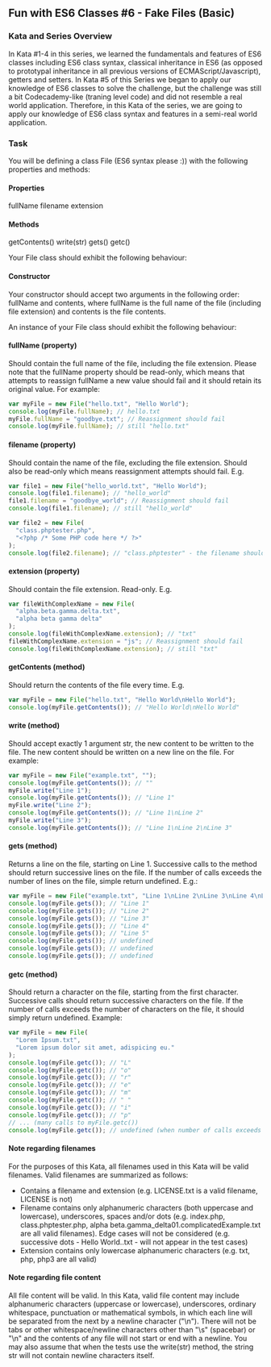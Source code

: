 ## Fun with ES6 Classes #6 - Fake Files (Basic)

### Kata and Series Overview

In Kata #1-4 in this series, we learned the fundamentals and features of ES6 classes including ES6 class syntax, classical inheritance in ES6 (as opposed to prototypal inheritance in all previous versions of ECMAScript/Javascript), getters and setters. In Kata #5 of this Series we began to apply our knowledge of ES6 classes to solve the challenge, but the challenge was still a bit Codecademy-like (traning level code) and did not resemble a real world application. Therefore, in this Kata of the series, we are going to apply our knowledge of ES6 class syntax and features in a semi-real world application.

### Task

You will be defining a class File (ES6 syntax please :)) with the following properties and methods:

#### Properties

fullName
filename
extension

#### Methods

getContents()
write(str)
gets()
getc()

Your File class should exhibit the following behaviour:

#### Constructor

Your constructor should accept two arguments in the following order: fullName and contents, where fullName is the full name of the file (including file extension) and contents is the file contents.

An instance of your File class should exhibit the following behaviour:

#### fullName (property)

Should contain the full name of the file, including the file extension. Please note that the fullName property should be read-only, which means that attempts to reassign fullName a new value should fail and it should retain its original value. For example:

```js
var myFile = new File("hello.txt", "Hello World");
console.log(myFile.fullName); // hello.txt
myFile.fullName = "goodbye.txt"; // Reassignment should fail
console.log(myFile.fullName); // still "hello.txt"
```

#### filename (property)

Should contain the name of the file, excluding the file extension. Should also be read-only which means reassignment attempts should fail. E.g.

```js
var file1 = new File("hello_world.txt", "Hello World");
console.log(file1.filename); // "hello_world"
file1.filename = "goodbye_world"; // Reassignment should fail
console.log(file1.filename); // still "hello_world"

var file2 = new File(
  "class.phptester.php",
  "<?php /* Some PHP code here */ ?>"
);
console.log(file2.filename); // "class.phptester" - the filename should be correctly identified even if the filename itself contains the '.' character
```

#### extension (property)

Should contain the file extension. Read-only. E.g.

```js
var fileWithComplexName = new File(
  "alpha.beta.gamma.delta.txt",
  "alpha beta gamma delta"
);
console.log(fileWithComplexName.extension); // "txt"
fileWithComplexName.extension = "js"; // Reassignment should fail
console.log(fileWithComplexName.extension); // still "txt"
```

#### getContents (method)

Should return the contents of the file every time. E.g.

```js
var myFile = new File("hello.txt", "Hello World\nHello World");
console.log(myFile.getContents()); // "Hello World\nHello World"
```

#### write (method)

Should accept exactly 1 argument str, the new content to be written to the file. The new content should be written on a new line on the file. For example:

```js
var myFile = new File("example.txt", "");
console.log(myFile.getContents()); // ""
myFile.write("Line 1");
console.log(myFile.getContents()); // "Line 1"
myFile.write("Line 2");
console.log(myFile.getContents()); // "Line 1\nLine 2"
myFile.write("Line 3");
console.log(myFile.getContents()); // "Line 1\nLine 2\nLine 3"
```

#### gets (method)

Returns a line on the file, starting on Line 1. Successive calls to the method should return successive lines on the file. If the number of calls exceeds the number of lines on the file, simple return undefined. E.g.:

```js
var myFile = new File("example.txt", "Line 1\nLine 2\nLine 3\nLine 4\nLine 5");
console.log(myFile.gets()); // "Line 1"
console.log(myFile.gets()); // "Line 2"
console.log(myFile.gets()); // "Line 3"
console.log(myFile.gets()); // "Line 4"
console.log(myFile.gets()); // "Line 5"
console.log(myFile.gets()); // undefined
console.log(myFile.gets()); // undefined
console.log(myFile.gets()); // undefined
```

#### getc (method)

Should return a character on the file, starting from the first character. Successive calls should return successive characters on the file. If the number of calls exceeds the number of characters on the file, it should simply return undefined. Example:

```js
var myFile = new File(
  "Lorem Ipsum.txt",
  "Lorem ipsum dolor sit amet, adispicing eu."
);
console.log(myFile.getc()); // "L"
console.log(myFile.getc()); // "o"
console.log(myFile.getc()); // "r"
console.log(myFile.getc()); // "e"
console.log(myFile.getc()); // "m"
console.log(myFile.getc()); // " "
console.log(myFile.getc()); // "i"
console.log(myFile.getc()); // "p"
// ... (many calls to myFile.getc())
console.log(myFile.getc()); // undefined (when number of calls exceeds character count)
```

#### Note regarding filenames

For the purposes of this Kata, all filenames used in this Kata will be valid filenames. Valid filenames are summarized as follows:

- Contains a filename and extension (e.g. LICENSE.txt is a valid filename, LICENSE is not)
- Filename contains only alphanumeric characters (both uppercase and lowercase), underscores, spaces and/or dots (e.g. index.php, class.phptester.php, alpha beta.gamma_delta01.complicatedExample.txt are all valid filenames). Edge cases will not be considered (e.g. successive dots - Hello World..txt - will not appear in the test cases)
- Extension contains only lowercase alphanumeric characters (e.g. txt, php, php3 are all valid)

#### Note regarding file content

All file content will be valid. In this Kata, valid file content may include alphanumeric characters (uppercase or lowercase), underscores, ordinary whitespace, punctuation or mathematical symbols, in which each line will be separated from the next by a newline character ("\n"). There will not be tabs or other whitespace/newline characters other than "\s" (spacebar) or "\n" and the contents of any file will not start or end with a newline. You may also assume that when the tests use the write(str) method, the string str will not contain newline characters itself.
